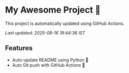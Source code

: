 # My Awesome Project 🚀

This project is automatically updated using GitHub Actions.

_Last updated: 2025-08-16 19:44:36 IST_

## Features
- Auto-update README using Python 🐍
- Auto Git push with GitHub Actions 🤖
